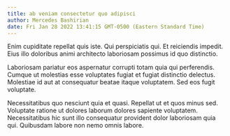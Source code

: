 ```yaml
---
title: ab veniam consectetur quo adipisci
author: Mercedes Bashirian
date: Fri Jan 28 2022 13:41:15 GMT-0500 (Eastern Standard Time)
---
```

Enim cupiditate repellat quis iste. Qui perspiciatis qui. Et reiciendis impedit. Eius illo doloribus animi architecto laboriosam possimus id quo distinctio.

 Laboriosam pariatur eos aspernatur corrupti totam quia qui perferendis. Cumque ut molestias esse voluptates fugiat et fugiat distinctio delectus. Molestiae id aut at consequatur beatae itaque voluptatem. Sed eos fugit voluptate.

 Necessitatibus quo nesciunt quia et quasi. Repellat ut et quos minus sed. Voluptate ratione ut dolores laborum dolores sapiente voluptatem. Necessitatibus hic sunt illo consequatur provident dolor laboriosam quia qui. Quibusdam labore non nemo omnis labore.